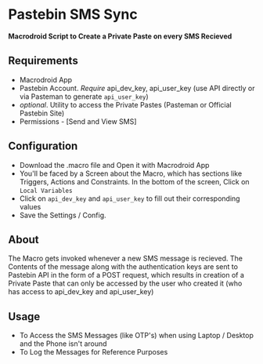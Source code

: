 # Pastebin SMS Sync
**Macrodroid Script to Create a Private Paste on every SMS Recieved**

## Requirements
- Macrodroid App
- Pastebin Account. *Require* api_dev_key, api_user_key (use API directly or via Pasteman to generate `api_user_key`)
- *optional*. Utility to access the Private Pastes (Pasteman or Official Pastebin Site)
- Permissions - [Send and View SMS]

## Configuration
- Download the .macro file and Open it with Macrodroid App
- You'll be faced by a Screen about the Macro, which has sections like Triggers, Actions and Constraints. In the bottom of the screen, Click on `Local Variables`
- Click on `api_dev_key` and `api_user_key` to fill out their corresponding values
- Save the Settings / Config.

## About
The Macro gets invoked whenever a new SMS message is recieved. The Contents of the message along with the authentication keys are sent to Pastebin API in the form of a POST request, which results in creation of a Private Paste that can only be accessed by the user who created it (who has access to api_dev_key and api_user_key)

## Usage
- To Access the SMS Messages (like OTP's) when using Laptop / Desktop and the Phone isn't around
- To Log the Messages for Reference Purposes